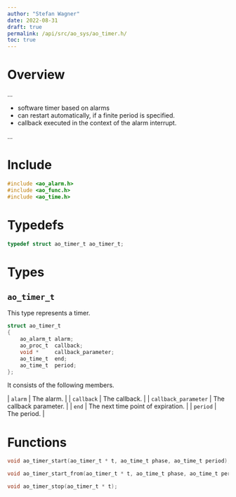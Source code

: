 ```yaml
---
author: "Stefan Wagner"
date: 2022-08-31
draft: true
permalink: /api/src/ao_sys/ao_timer.h/
toc: true
---
```


# Overview

...

- software timer based on alarms
- can restart automatically, if a finite period is specified.
- callback executed in the context of the alarm interrupt.

...

# Include

```c
#include <ao_alarm.h>
#include <ao_func.h>
#include <ao_time.h>
```

# Typedefs

```c
typedef struct ao_timer_t ao_timer_t;
```

# Types

## `ao_timer_t`

This type represents a timer.

```c
struct ao_timer_t
{
    ao_alarm_t alarm;
    ao_proc_t  callback;
    void *     callback_parameter;
    ao_time_t  end;
    ao_time_t  period;
};
```

It consists of the following members.

| `alarm` | The alarm. |
| `callback` | The callback. |
| `callback_parameter` | The callback parameter. |
| `end` | The next time point of expiration. |
| `period` | The period. |

# Functions

```c
void ao_timer_start(ao_timer_t * t, ao_time_t phase, ao_time_t period);
```

```c
void ao_timer_start_from(ao_timer_t * t, ao_time_t phase, ao_time_t period, ao_time_t beginning);
```

```c
void ao_timer_stop(ao_timer_t * t);
```
